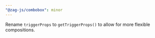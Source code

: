 ```yaml
---
"@zag-js/combobox": minor
---
```


Rename `triggerProps` to `getTriggerProps()` to allow for more flexible compositions.

